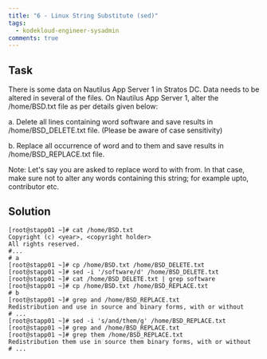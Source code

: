 ```yaml
---
title: "6 - Linux String Substitute (sed)"
tags:
  - kodekloud-engineer-sysadmin
comments: true
---
```


## Task

There is some data on Nautilus App Server 1 in Stratos DC. Data needs to be altered in several of the files. On Nautilus App Server 1, alter the /home/BSD.txt file as per details given below:

a. Delete all lines containing word software and save results in /home/BSD_DELETE.txt file. (Please be aware of case sensitivity)

b. Replace all occurrence of word and to them and save results in /home/BSD_REPLACE.txt file.

Note: Let's say you are asked to replace word to with from. In that case, make sure not to alter any words containing this string; for example upto, contributor etc.

## Solution

```shell
[root@stapp01 ~]# cat /home/BSD.txt
Copyright (c) <year>, <copyright holder>
All rights reserved.
#...
# a
[root@stapp01 ~]# cp /home/BSD.txt /home/BSD_DELETE.txt
[root@stapp01 ~]# sed -i '/software/d' /home/BSD_DELETE.txt
[root@stapp01 ~]# cat /home/BSD_DELETE.txt | grep software
[root@stapp01 ~]# cp /home/BSD.txt /home/BSD_REPLACE.txt
# b
[root@stapp01 ~]# grep and /home/BSD_REPLACE.txt
Redistribution and use in source and binary forms, with or without
# ...
[root@stapp01 ~]# sed -i 's/and/them/g' /home/BSD_REPLACE.txt
[root@stapp01 ~]# grep and /home/BSD_REPLACE.txt
[root@stapp01 ~]# grep them /home/BSD_REPLACE.txt
Redistribution them use in source them binary forms, with or without
# ...
```
